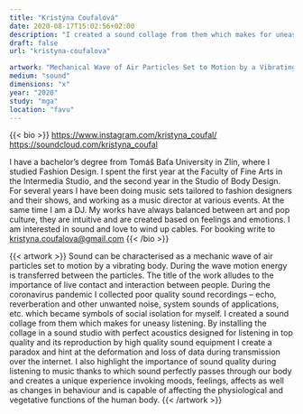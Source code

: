 ```yaml
---
title: "Kristýna Coufalová"
date: 2020-08-17T15:02:56+02:00
description: "I created a sound collage from them which makes for uneasy listening. By installing the collage in a sound studio with perfect acoustics designed for listening in top quality and its reproduction by high quality sound equipment I create a paradox and hint at the deformation and loss of data during transmission over the internet."
draft: false
url: "kristyna-coufalova"

artwork: "Mechanical Wave of Air Particles Set to Motion by a Vibrating Body"
medium: "sound"
dimensions: "x"
year: "2020"
study: "mga"
location: "favu"
---
```


{{< bio >}}
https://www.instagram.com/kristyna_coufal/
https://soundcloud.com/kristyna_coufal

I have a bachelor’s degree from Tomáš Baťa University in Zlín, where I studied Fashion Design. I spent the first year at the Faculty of Fine Arts in the Intermedia Studio, and the second year in the Studio of Body Design. For several years I have been doing music sets tailored to fashion designers and their shows, and working as a music director at various events. At the same time I am a DJ. My works have always balanced between art and pop culture, they are intuitive and are created based on feelings and emotions. I am interested in sound and love to wind up cables. For booking write to kristyna.coufalova@gmail.com
{{< /bio >}}


{{< artwork >}}
Sound can be characterised as a mechanic wave of air particles set to motion by a vibrating body. During the wave motion energy is transferred between the particles. The title of the work alludes to the importance of live contact and interaction between people. During the coronavirus pandemic I collected poor quality sound recordings – echo, reverberation and other unwanted noise, system sounds of applications, etc. which became symbols of social isolation for myself. I created a sound collage from them which makes for uneasy listening. By installing the collage in a sound studio with perfect acoustics designed for listening in top quality and its reproduction by high quality sound equipment I create a paradox and hint at the deformation and loss of data during transmission over the internet. I also highlight the importance of sound quality during listening to music thanks to which sound perfectly passes through our body and creates a unique experience invoking moods, feelings, affects as well as changes in behaviour and is capable of affecting the physiological and vegetative functions of the human body.
{{< /artwork >}}
